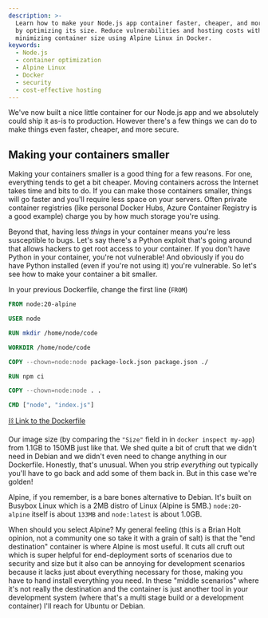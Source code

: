 ```yaml
---
description: >-
  Learn how to make your Node.js app container faster, cheaper, and more secure
  by optimizing its size. Reduce vulnerabilities and hosting costs with tips on
  minimizing container size using Alpine Linux in Docker.
keywords:
  - Node.js
  - container optimization
  - Alpine Linux
  - Docker
  - security
  - cost-effective hosting
---
```


We've now built a nice little container for our Node.js app and we absolutely could ship it as-is to production. However there's a few things we can do to make things even faster, cheaper, and more secure.

## Making your containers smaller

Making your containers smaller is a good thing for a few reasons. For one, everything tends to get a bit cheaper. Moving containers across the Internet takes time and bits to do. If you can make those containers smaller, things will go faster and you'll require less space on your servers. Often private container registries (like personal Docker Hubs, Azure Container Registry is a good example) charge you by how much storage you're using.

Beyond that, having less _things_ in your container means you're less susceptible to bugs. Let's say there's a Python exploit that's going around that allows hackers to get root access to your container. If you don't have Python in your container, you're not vulnerable! And obviously if you do have Python installed (even if you're not using it) you're vulnerable. So let's see how to make your container a bit smaller.

In your previous Dockerfile, change the first line (`FROM`)

```dockerfile
FROM node:20-alpine

USER node

RUN mkdir /home/node/code

WORKDIR /home/node/code

COPY --chown=node:node package-lock.json package.json ./

RUN npm ci

COPY --chown=node:node . .

CMD ["node", "index.js"]
```

[⛓️ Link to the Dockerfile][dockerfile-file]

Our image size (by comparing the `"Size"` field in in `docker inspect my-app`) from 1.1GB to 150MB just like that. We shed quite a bit of cruft that we didn't need in Debian and we didn't even need to change anything in our Dockerfile. Honestly, that's unusual. When you strip _everything_ out typically you'll have to go back and add some of them back in. But in this case we're golden!

Alpine, if you remember, is a bare bones alternative to Debian. It's built on Busybox Linux which is a 2MB distro of Linux (Alpine is 5MB.) `node:20-alpine` itself is about `133MB` and `node:latest` is about 1.0GB.

When should you select Alpine? My general feeling (this is a Brian Holt opinion, not a community one so take it with a grain of salt) is that the "end destination" container is where Alpine is most useful. It cuts all cruft out which is super helpful for end-deployment sorts of scenarios due to security and size but it also can be annoying for development scenarios because it lacks just about everything necessary for those, making you have to hand install everything you need. In these "middle scenarios" where it's not really the destination and the container is just another tool in your development system (where that's a multi stage build or a development container) I'll reach for Ubuntu or Debian.

[dockerfile-file]: https://github.com/btholt/project-files-for-complete-intro-to-containers-v2/blob/main/alpine-linux/Dockerfile
